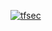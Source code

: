 [![tfsec](https://github.com/rmaharjan11/week11/actions/workflows/tfsec.yml/badge.svg)](https://github.com/rmaharjan11/week11/actions/workflows/tfsec.yml)
